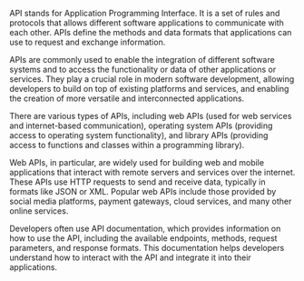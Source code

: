 API stands for Application Programming Interface. It is a set of rules and protocols that allows different software applications to communicate with each other. APIs define the methods and data formats that applications can use to request and exchange information. 

APIs are commonly used to enable the integration of different software systems and to access the functionality or data of other applications or services. They play a crucial role in modern software development, allowing developers to build on top of existing platforms and services, and enabling the creation of more versatile and interconnected applications.

There are various types of APIs, including web APIs (used for web services and internet-based communication), operating system APIs (providing access to operating system functionality), and library APIs (providing access to functions and classes within a programming library).

Web APIs, in particular, are widely used for building web and mobile applications that interact with remote servers and services over the internet. These APIs use HTTP requests to send and receive data, typically in formats like JSON or XML. Popular web APIs include those provided by social media platforms, payment gateways, cloud services, and many other online services.

Developers often use API documentation, which provides information on how to use the API, including the available endpoints, methods, request parameters, and response formats. This documentation helps developers understand how to interact with the API and integrate it into their applications.
